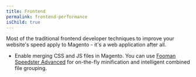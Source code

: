 ```yaml
---
title: Frontend
permalink: frontend-performance
isChild: true
---
```


Most of the traditional frontend developer techniques to improve your website's speed apply to Magento - it's a web application after all.

* Enable merging CSS and JS files in Magento. You can use [Fooman Speedster Advanced](http://www.magentocommerce.com/magento-connect/fooman-speedster-advanced.html) for on-the-fly minification and intelligent combined file grouping.
